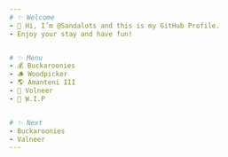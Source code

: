 ```yaml
---
# ✨ Welcome
- 👋 Hi, I’m @Sandalots and this is my GitHub Profile.
- Enjoy your stay and have fun!


# ✨ Menu
- 💰 Buckaroonies
- 🪵 Woodpicker
- 🌎 Amanteni III
- 🔮 Volneer
- 🔨 W.I.P


# ✨ Next
- Buckaroonies
- Valneer
---
```


<!---
Sandalots/Sandalots is a ✨ special ✨ repository because its `README.md` (this file) appears on your GitHub profile.
You can click the Preview link to take a look at your changes.
--->
